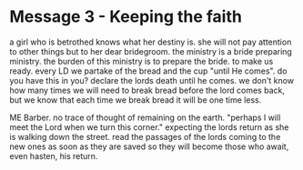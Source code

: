 # Message 3 - Keeping the faith

a girl who is betrothed knows what her destiny is. she will not pay attention
to other things but to her dear bridegroom. the ministry is a bride preparing
ministry. the burden of this ministry is to prepare the bride. to make us ready.
every LD we partake of the bread and the cup "until He comes". do you have this
in you? declare the lords death until he comes. we don't know how many times we
will need to break bread before the lord comes back, but we know that each time
we break bread it will be one time less.

ME Barber. no trace of thought of remaining on the earth. "perhaps I will meet
the Lord when we turn this corner." expecting the lords return as she is walking
down the street. read the passages of the lords coming to the new ones as soon
as they are saved so they will become those who await, even hasten, his return.
